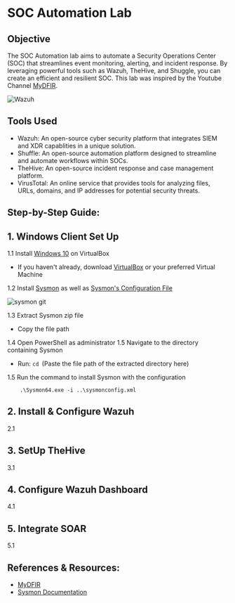 # SOC Automation Lab

## Objective

The SOC Automation lab aims to automate a Security Operations Center (SOC) that streamlines event monitoring, alerting, and incident response. By leveraging powerful tools such as Wazuh, TheHive, and Shuggle, you can create an efficient and resilient SOC. This lab was inspired by the Youtube Channel <a href="https://www.youtube.com/MyDFIR">MyDFIR</a>. 

![Wazuh](https://github.com/user-attachments/assets/50e06c6b-8ca4-4d46-b630-faf67cfe7df7)


## Tools Used

- Wazuh: An open-source cyber security platform that integrates SIEM and XDR capablities in a unique solution.
- Shuffle: An open-source automation platform designed to streamline and automate workflows within SOCs.
- TheHive: An open-source incident response and case management platform.
- VirusTotal: An online service that provides tools for analyzing files, URLs, domains, and IP addresses for potential security threats.


## Step-by-Step Guide:

## 1. Windows Client Set Up

1.1 Install <a href="https://www.microsoft.com/en-ca/software-download/windows10ISO">Windows 10</a> on VirtualBox
- If you haven't already, download <a href="https://www.virtualbox.org/">VirtualBox</a> or your preferred Virtual Machine
  
1.2 Install <a href="https://learn.microsoft.com/en-us/sysinternals/downloads/sysmon">Sysmon</a> as well as <a href="https://github.com/olafhartong/sysmon-modular/blob/master/sysmonconfig.xml">Sysmon's Configuration File</a>

![sysmon git](https://github.com/user-attachments/assets/b9d900d1-ad9a-4a4e-8e64-83191e12ee15)

1.3 Extract Sysmon zip file
- Copy the file path
  
1.4 Open PowerShell as administrator
1.5 Navigate to the directory containing Sysmon
  - Run: ```cd ```(Paste the file path of the extracted directory here)

1.5 Run the command to install Sysmon with the configuration
```
    .\Sysmon64.exe -i ..\sysmonconfig.xml
```

## 2. Install & Configure Wazuh
2.1

## 3. SetUp TheHive
3.1

## 4. Configure Wazuh Dashboard
4.1

## 5. Integrate SOAR
5.1

## References & Resources:

- <a href="https://www.youtube.com/@mydfir">MyDFIR</a>
- <a href="https://learn.microsoft.com/en-us/sysinternals/downloads/sysmon">Sysmon Documentation</a>
